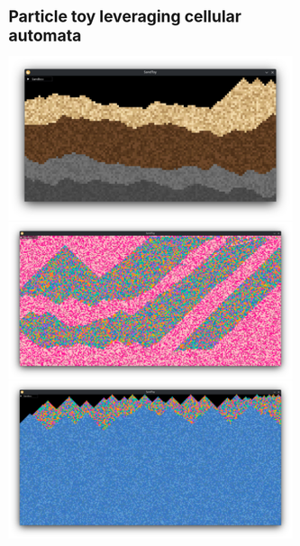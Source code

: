 # Particle toy leveraging cellular automata
![](res/images/ss_001.png)
![](res/images/ss_002.png)
![](res/images/ss_003.png)